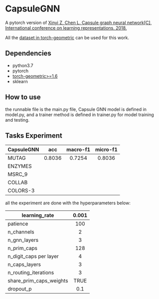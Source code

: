 # CapsuleGNN
A pytorch version of [Xinyi Z, Chen L. Capsule graph neural network[C], International conference on learning representations. 2018.](https://openreview.net/forum?id=Byl8BnRcYm)

All the [dataset in torch-geometric](https://pytorch-geometric.readthedocs.io/en/latest/modules/datasets.html) can be used for this work.

## Dependencies

* python3.7
* pytorch
* [torch-geometric>=1.6](https://pytorch-geometric.readthedocs.io/en/latest/)
* sklearn

## How to use
the runnable file is the main.py file, Capsule GNN model is defined in model.py, and a trainer method is defined in trainer.py for model training and testing.



## Tasks Experiment


| CapsuleGNN | acc    | macro-f1 | micro-f1 |
|------------|:------:|:--------:|:--------:|
| MUTAG      | 0.8036 | 0.7254   | 0.8036   |
| ENZYMES    |        |          |          |
| MSRC_9     |        |          |          |
| COLLAB     |        |          |          |
| COLORS-3   |        |          |          |

all the experiment are done with the hyperparameters below:

| learning_rate           | 0.001 |
|-------------------------|:-----:|
| patience                | 100   |
| n_channels              | 2     |
| n_gnn_layers            | 3     |
| n_prim_caps             | 128   |
| n_digit_caps per layer  | 4     |
| n_caps_layers           | 3     |
| n_routing_iterations    | 3     |
| share_prim_caps_weights | TRUE  |
| dropout_p               | 0.1   |
